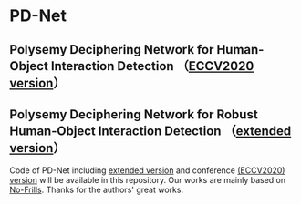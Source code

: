# PD-Net
## Polysemy Deciphering Network for Human-Object Interaction Detection （[ECCV2020 version](http://www.ecva.net/papers/eccv_2020/papers_ECCV/papers/123650069.pdf)）
## Polysemy Deciphering Network for Robust Human-Object Interaction Detection （[extended version](https://arxiv.org/pdf/2008.02918.pdf)）

Code of PD-Net including [extended version](https://arxiv.org/pdf/2008.02918.pdf) and conference [(ECCV2020) version](http://www.ecva.net/papers/eccv_2020/papers_ECCV/papers/123650069.pdf) will be available in this repository. Our works are mainly based on [No-Frills](https://github.com/BigRedT/no_frills_hoi_det#evaluate-model). Thanks for the authors' great works. 



